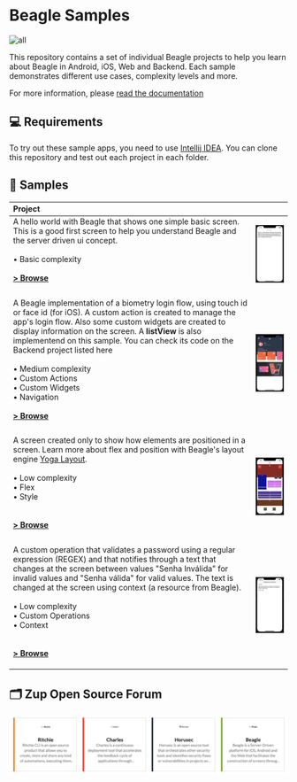 # Beagle Samples
![all](https://user-images.githubusercontent.com/60155378/129401519-6cda1932-52ea-438b-89ec-863a0290dcc4.gif)

This repository contains a set of individual Beagle projects to help you learn about
Beagle in Android, iOS, Web and Backend. Each sample demonstrates different use cases, complexity levels and more.

For more information, please [read the documentation](https://docs.usebeagle.io)

💻 Requirements
------------

To try out these sample apps, you need to use [Intellij IDEA](https://www.jetbrains.com/idea/).
You can clone this repository and test out each project in each folder.

🧬 Samples
------------

| Project | |
|:-----|---------|
| A hello world with Beagle that shows one simple basic screen. This is a good first screen to help you understand Beagle and the server driven ui concept. <br><br> • Basic complexity <br><br> **[> Browse](HelloBeagle/)**<br><br> | <img src="readme/screenshots/HelloBeagle.png" width="320" alt="HelloBeagle sample demo"> |
|  |  |
| A Beagle implementation of a biometry login flow, using touch id or face id (for iOS). A custom action is created to manage the app's login flow. Also some custom widgets are created to display information on the screen. A **listView** is also implementend on this sample. You can check its code on the Backend project listed here <br><br>• Medium complexity<br>• Custom Actions <br>• Custom Widgets<br>• Navigation<br><br>**[> Browse](LoginBeagle/)** <br><br>  | <img src="readme/screenshots/LoginBeagle.png" width="320" alt="LoginBeagle sample demo">|
|  |  |
| A screen created only to show how elements are positioned in a screen. Learn more about flex and position with Beagle's layout engine [Yoga Layout](https://yogalayout.com/). <br><br>• Low complexity<br>• Flex <br>• Style<br><br><br>**[> Browse](FlexScreenBeagle/)** <br><br>  | <img src="readme/screenshots/FlexScreenBeagle.png" width="320" alt="FlexScreenBeagle sample demo">|
|  |  |
| A custom operation that validates a password using a regular expression (REGEX) and that notifies through a text that changes at the screen between values "Senha Inválida" for invalid values and "Senha válida" for valid values. The text is changed at the screen using context (a resource from Beagle). <br><br>• Low complexity<br>• Custom Operations <br>• Context<br><br><br>**[> Browse](CustomOperationBeagle/)** <br><br>  | <img src="readme/screenshots/CustomOperationBeagle.png" width="320" alt="CustomOperationBeagle sample demo">| 

🗂 Zup Open Source Forum
------------

[![Zup forum](/readme/screenshots/zup-forum-topics.png)](https://forum.zup.com.br/c/en/9)
